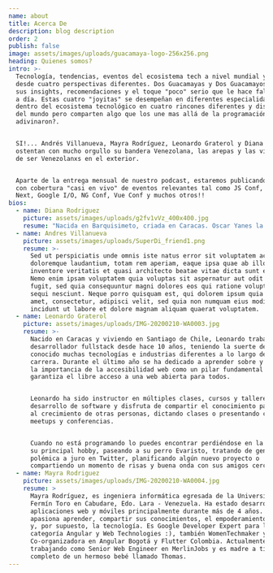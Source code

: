 ```yaml
---
name: about
title: Acerca De
description: blog description
order: 2
publish: false
image: assets/images/uploads/guacamaya-logo-256x256.png
heading: Quienes somos?
intro: >-
  Tecnología, tendencias, eventos del ecosistema tech a nivel mundial y algo más
  desde cuatro perspectivas diferentes. Dos Guacamayas y Dos Guacamayos nos dan
  sus insights, recomendaciones y el toque "poco" serio que le hace falta al día
  a día. Estas cuatro "joyitas" se desempeñan en diferentes especialidades
  dentro del ecosistema tecnológico en cuatro rincones diferentes y distantes
  del mundo pero comparten algo que los une mas allá de la programación:
  adivinaron?. 


  SI!... Andrés Villanueva, Mayra Rodríguez, Leonardo Graterol y Diana Rodríguez
  ostentan con mucho orgullo su bandera Venezolana, las arepas y las vivencias
  de ser Venezolanxs en el exterior.


  Aparte de la entrega mensual de nuestro podcast, estaremos publicando micros
  con cobertura "casi en vivo" de eventos relevantes tal como JS Conf, Google
  Next, Google I/O, NG Conf, Vue Conf y muchos otros!!
bios:
  - name: Diana Rodriguez
    picture: assets/images/uploads/g2fv1vVz_400x400.jpg
    resume: "Nacida en Barquisimeto, criada en Caracas. Oscar Yanes la definió como \"Venezolana, viajera incansable y buena gente\". Diana Rodriguez es desarrolladora \"Full Stack\" \U0001F609/DevOps & Google Developer Expert (Web, Cloud, Maps y Firebase). Con 20 años de experiencia y un background mayormente en backend e infraestructura. \"Militante activa\" de la cultura DevOps y de varias iniciativas de diversidad e inclusión.\n\nActualmente se desempeña como Developer Advocate en Nexmo, a cargo del SDK de Python. Adicionalmente, contribuye a varias iniciativas y proyectos open source para Diabéticos, siendo ella misma Diabética insulinodependiente (Tipo 1). Tambien es embajadora de Women Tech Makers y Auth0. "
  - name: Andres Villanueva
    picture: assets/images/uploads/SuperDi_friend1.png
    resume: >-
      Sed ut perspiciatis unde omnis iste natus error sit voluptatem accusantium
      doloremque laudantium, totam rem aperiam, eaque ipsa quae ab illo
      inventore veritatis et quasi architecto beatae vitae dicta sunt explicabo.
      Nemo enim ipsam voluptatem quia voluptas sit aspernatur aut odit aut
      fugit, sed quia consequuntur magni dolores eos qui ratione voluptatem
      sequi nesciunt. Neque porro quisquam est, qui dolorem ipsum quia dolor sit
      amet, consectetur, adipisci velit, sed quia non numquam eius modi tempora
      incidunt ut labore et dolore magnam aliquam quaerat voluptatem.
  - name: Leonardo Graterol
    picture: assets/images/uploads/IMG-20200210-WA0003.jpg
    resume: >-
      Nacido en Caracas y viviendo en Santiago de Chile, Leonardo trabaja como
      desarrollador fullstack desde hace 10 años, teniendo la suerte de haber
      conocido muchas tecnologías e industrias diferentes a lo largo de su
      carrera. Durante el último año se ha dedicado a aprender sobre y promover
      la importancia de la accesibilidad web como un pilar fundamental que
      garantiza el libre acceso a una web abierta para todos.


      Leonardo ha sido instructor en múltiples clases, cursos y talleres de
      desarrollo de software y disfruta de compartir el conocimiento para ayudar
      al crecimiento de otras personas, dictando clases o presentando charlas en
      meetups y conferencias.


      Cuando no está programando lo puedes encontrar perdiéndose en la música,
      su principal hobby, paseando a su perro Evaristo, tratando de generar
      polémica a juro en Twitter, planificando algún nuevo proyecto o
      compartiendo un momento de risas y buena onda con sus amigos cercanos.
  - name: Mayra Rodriguez
    picture: assets/images/uploads/IMG-20200210-WA0004.jpg
    resume: >
      Mayra Rodríguez, es ingeniera informática egresada de la Universidad
      Fermín Toro en Cabudare, Edo. Lara - Venezuela. Ha estado desarrollando
      aplicaciones web y móviles principalmente durante más de 4 años. Le
      apasiona aprender, compartir sus conocimientos, el empoderamiento femenino
      y, por supuesto, la tecnología. Es Google Developer Expert para la
      categoría Angular y Web Technologies :), también WomenTechmaker y
      Co-organizadora en Angular Bogotá y Flutter Colombia. Actualmente está
      trabajando como Senior Web Engineer en MerlinJobs y es madre a tiempo
      completo de un hermoso bebé llamado Thomas.
---
```


